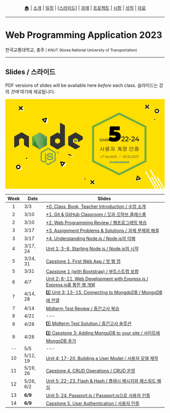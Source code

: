 <p id="menu" align="center">
  <a href="https://ut-nodejs.github.io" title="Home">🏠</a> |
  <a href="about.html" title="About">소개</a> |
  <a href="/schedule.html" title="Schedule">일정</a> |
  <a href="/slides.html" title="Slides"><u>[스라이드]</u></a> |
  <a href="/assignments.html" title="Assignments">과제</a> |
  <a href="/project.html" title="Project">프로젝트</a> |
  <a href="/tests.html" title="Tests">시험</a> |
  <a href="/grading.html" title="Grading">성적</a> |
  <a href="/resources.html" title="Resources">자료</a>
  <!-- <a href="https://pollev.com/aarons007" title="PollEverywhere">설문↗️</a> -->
</p>

---

# Web Programming Application 2023

<p>한국교통대학교, 충주<small> | KNUT (Korea National University of Transportation)</small></p>

---

## Slides / 스라이드

PDF versions of slides will be available here _before_ each class. 슬라이드는 강의 _전에_ 여기에 제공됩니다.

![this-week](/img/gh-pages/slides-covers/5.22-flash-and-hash.jpg)

| Week | Date          | Slides                                                                                                                  |
| :--: | ------------- | ----------------------------------------------------------------------------------------------------------------------- |
|  1   | 3/3           | [\*0. Class, Book, Teacher Introduction / 수업 소개](/slides/0.0a-class-introduction.pdf)                               |
|  2   | 3/10          | [\*1. Git & GitHub Classroom / 깃과 깃허브 클래스룸](/slides/0.0b-git-github-classroom.pdf)                             |
|  2   | 3/10          | [\*2. Web Programming Review / 웹프로그래밍 복습](/slides/0.0c-web-programming-review.pdf)                              |
|  3   | 3/17          | [\*3. Assignment Problems & Solutions / 과제 문제와 해결](/slides/0.0d-assignment-problems-solutions.pdf)               |
|  3   | 3/17          | [\*4. Understanding Node.js / Node.js의 이해](/slides/0.1-2-understanding-node.pdf)                                     |
|  4   | 3/17, 24      | [Unit 1: 3-6. Starting Node.js / Node.js의 시작](/slides/1.3-6-starting-nodejs.pdf)                                     |
|  5   | 3/24, 31      | [Capstone 1. First Web App / 첫 웹 앱](/slides/1.7-first-web-app-capstone.pdf)                                                   |
|  5   | 3/31          | [Capstone 1 (with Bootstrap) / 부트스트랩 포함](/slides/1.7b-first-web-app-bootstrap.pdf)                               |
|  6   | 4/7           | [Unit 2: 8-11. Web Development with Express.js / Express.js를 통한 웹 개발](/slides/2.8-11-express-web-development.pdf) |
|  7   | 4/14, 28      | [2️⃣ Unit 3: 13-15. Connecting to MongdoDB / MongoDB에 연결](/slides/3.13-15-connecting-mongodb.pdf)                     |
|  7   | 4/14          | [Midterm Test Review / 중간고사 복습](/midterm.html)                                                                    |
|  8   | 4/21          | ---                                                                                                                     |
|  9   | 4/28          | [1️⃣ Midterm Test Solution / 중간고사 솔루션](/slides/M-midterm-test-solution.pdf)                                       |
|  9   | 4/28          | [3️⃣ Capstone 3: Adding MongoDB to your site / 사이트에 MongoDB 추가](/slides/3.16-mongo-capstone.pdf)                   |
|  --  | 5/5           | ---                                                                                                                     |
|  10  | 5/12, 19      | [Unit 4: 17-20. Building a User Model / 사용자 모델 제작](/slides/4.17-building-user-model.pdf)                         |
|  11  | 5/19, 26      | [Capstone 4. CRUD Operations / CRUD 운영](/slides/4.21-crud-capstone.pdf)                                               |
|  12  | 5/26, 6/2 | [Unit 5: 22-23. Flash & Hash / 플래시 메시지와 패스워드 해싱](/slides/5.22-flash-and-hash.pdf)                          |
|  13  | **6/9**           | [Unit 5: 24. Passport.js / Passport.js으로 사용자 인증](/slides/5.22-flash-and-hash-and-passport.pdf)                                                                                  |
|  14  | **6/9**           | [Capstone 5. User Authentication / 사용자 인증](/slides/5.25-user-auth-capstone.pdf)                                    |
